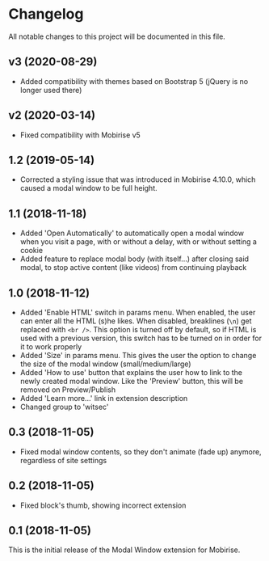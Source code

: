 # Changelog

All notable changes to this project will be documented in this file.

## v3 (2020-08-29)

- Added compatibility with themes based on Bootstrap 5 (jQuery is no longer used there)

## v2 (2020-03-14)

- Fixed compatibility with Mobirise v5

## 1.2 (2019-05-14)
- Corrected a styling issue that was introduced in Mobirise 4.10.0, which caused a modal window to be full height.

## 1.1 (2018-11-18)
- Added 'Open Automatically' to automatically open a modal window when you visit a page, with or without a delay, with or without setting a cookie
- Added feature to replace modal body (with itself...) after closing said modal, to stop active content (like videos) from continuing playback

## 1.0 (2018-11-12)
- Added 'Enable HTML' switch in params menu. When enabled, the user can enter all the HTML (s)he likes. When disabled, breaklines (`\n`) get replaced with `<br />`. This option is turned off by default, so if HTML is used with a previous version, this switch has to be turned on in order for it to work properly
- Added 'Size' in params menu. This gives the user the option to change the size of the modal window (small/medium/large)
- Added 'How to use' button that explains the user how to link to the newly created modal window. Like the 'Preview' button, this will be removed on Preview/Publish
- Added 'Learn more...' link in extension description
- Changed group to 'witsec'

## 0.3 (2018-11-05)

- Fixed modal window contents, so they don't animate (fade up) anymore, regardless of site settings

## 0.2 (2018-11-05)

- Fixed block's thumb, showing incorrect extension

## 0.1 (2018-11-05)

This is the initial release of the Modal Window extension for Mobirise.